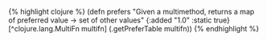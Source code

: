 {% highlight clojure %}
(defn prefers
  "Given a multimethod, returns a map of preferred value -> set of other values"
  {:added "1.0"
   :static true}
  [^clojure.lang.MultiFn multifn] (.getPreferTable multifn))
{% endhighlight %}
